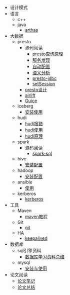 

- 设计模式
- 语言
  - c++
  - java
    - [arthas](语言/java/arthas.md)
- 大数据
  - presto
    - 源码阅读
      - [presto查询原理](大数据/presto/源码阅读/presto查询原理.md)
      - [服务发现](大数据/presto/源码阅读/discovery.md)
      - [自动配置](大数据/presto/源码阅读/自动配置.md)
      - [语义分析](大数据/presto/源码阅读/语义分析.md)
      - [presto-jdbc](大数据/presto/源码阅读/presto-jdbc.md)
      - [setSession](大数据/presto/源码阅读/setSession.md)
    - [presto设计](大数据/presto/presto设计.md)
    - [airlift](大数据/presto/airlift.md)
    - [Guice](大数据/presto/Guice.md)
  - iceberg
    - [安装使用](大数据/iceberg/安装使用.md)
  - hudi
    - [hudi报错](大数据/hudi/hudi报错.md)
    - [hudi使用](大数据/hudi/hudi使用.md)
    - [hudi原理](大数据/hudi/hudi原理.md)
  - spark
    - 源码阅读
      - [spark-sql](大数据/spark/源码阅读/spark-sql.md)
  - hive
    - [安装配置](大数据/hive/安装配置.md)
  - hadoop
    - [安装配置](大数据/hadoop/安装配置.md)
  - ansible
    - [使用](大数据/ansible/使用.md)
  - kerberos
    - [kerberos](大数据/kerberos/Kerberos.md)
- 工具
  - Maven
    - [maven教程](工具/Maven/maven教程.md)
  - Git
    - [git](工具/Git/git.md)
  - HA
    - [keepalived](工具/HA/keepalived.md)
- 数据库
  - sql引擎资料
    - [数据库学习资料总结](数据库/sql引擎资料/数据库学习资料总结.md)
  - mysql
    - [安装与使用](数据库/mysql/安装与使用.md)
- 论文阅读
  - [论文笔记](论文阅读/论文笔记.md)
  - [论文总结](论文阅读/论文总结.md)







